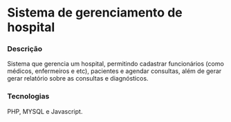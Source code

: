 # Sistema de gerenciamento de hospital
### Descrição
Sistema que gerencia um hospital, permitindo cadastrar funcionários (como médicos, enfermeiros e etc), pacientes e agendar consultas, além de gerar gerar relatório sobre as consultas e diagnósticos.
### Tecnologias
PHP, MYSQL e Javascript.
